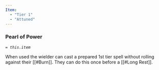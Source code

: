 ```yaml
---
Item:
  - "Tier 1"
  - "Attuned"
---
```

### Pearl of Power
_`= this.item`_ 

When used the wielder can cast a prepared 1st tier spell without rolling against their [[#Burn]]. They can do this once before a [[#Long Rest]].